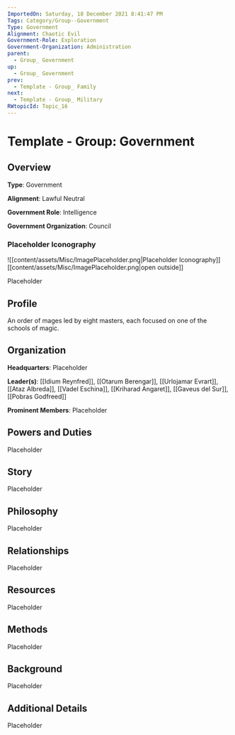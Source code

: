 ```yaml
---
ImportedOn: Saturday, 18 December 2021 8:41:47 PM
Tags: Category/Group--Government
Type: Government
Alignment: Chaotic Evil
Government-Role: Exploration
Government-Organization: Administration
parent:
  - Group_ Government
up:
  - Group_ Government
prev:
  - Template - Group_ Family
next:
  - Template - Group_ Military
RWtopicId: Topic_16
---
```

# Template - Group: Government
## Overview
**Type**: Government

**Alignment**: Lawful Neutral

**Government Role**: Intelligence

**Government Organization**: Council

### Placeholder Iconography
![[content/assets/Misc/ImagePlaceholder.png|Placeholder Iconography]]
[[content/assets/Misc/ImagePlaceholder.png|open outside]]

Placeholder

## Profile
An order of mages led by eight masters, each focused on one of the schools of magic.

## Organization
**Headquarters**: Placeholder

**Leader(s)**: [[Idium Reynfred]], [[Otarum Berengar]], [[Urlojamar Evrart]], [[Ataz Albreda]], [[Vadel Eschina]], [[Kriharad Angaret]], [[Gaveus del Sur]], [[Pobras Godfreed]]

**Prominent Members**: Placeholder


## Powers and Duties
Placeholder

## Story
Placeholder

## Philosophy
Placeholder

## Relationships
Placeholder

## Resources
Placeholder

## Methods
Placeholder

## Background
Placeholder

## Additional Details
Placeholder



